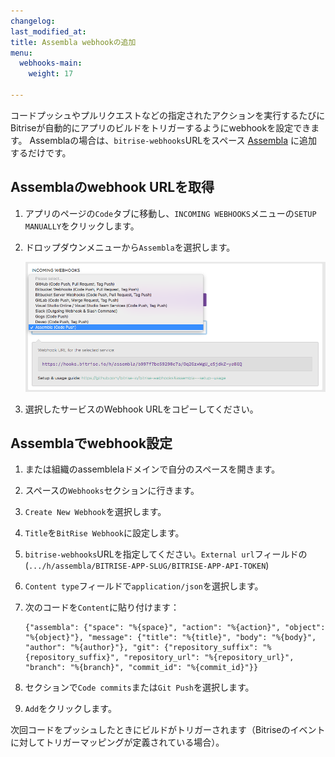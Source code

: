 ```yaml
---
changelog:
last_modified_at:
title: Assembla webhookの追加
menu:
  webhooks-main:
    weight: 17

---
```

コードプッシュやプルリクエストなどの指定されたアクションを実行するたびにBitriseが自動的にアプリのビルドをトリガーするようにwebhookを設定できます。 Assemblaの場合は、`bitrise-webhooks`URLをスペース [Assembla](https://assembla.com) に追加するだけです。

## Assemblaのwebhook URLを取得

1. アプリのページの`Code`タブに移動し、`INCOMING WEBHOOKS`メニューの`SETUP MANUALLY`をクリックします。
2. ドロップダウンメニューから`Assembla`を選択します。

   ![Screenshot](/img/bitrise-assembla-webhook.png)
3. 選択したサービスのWebhook URLをコピーしてください。

## Assemblaでwebhook設定

1. または組織のassemblelaドメインで自分のスペースを開きます。
2. スペースの`Webhooks`セクションに行きます。
3. `Create New Webhook`を選択します。
4. `Title`を`BitRise Webhook`に設定します。
5. `bitrise-webhooks`URLを指定してください。`External url`フィールドの (`.../h/assembla/BITRISE-APP-SLUG/BITRISE-APP-API-TOKEN`)
6. `Content type`フィールドで`application/json`を選択します。
7. 次のコードを`Content`に貼り付けます：

       {"assembla": {"space": "%{space}", "action": "%{action}", "object": "%{object}"}, "message": {"title": "%{title}", "body": "%{body}", "author": "%{author}"}, "git": {"repository_suffix": "%{repository_suffix}", "repository_url": "%{repository_url}", "branch": "%{branch}", "commit_id": "%{commit_id}"}}
8. セクションで`Code commits`または`Git Push`を選択します。
9. `Add`をクリックします。

次回コードをプッシュしたときにビルドがトリガーされます（Bitriseのイベントに対してトリガーマッピングが定義されている場合）。